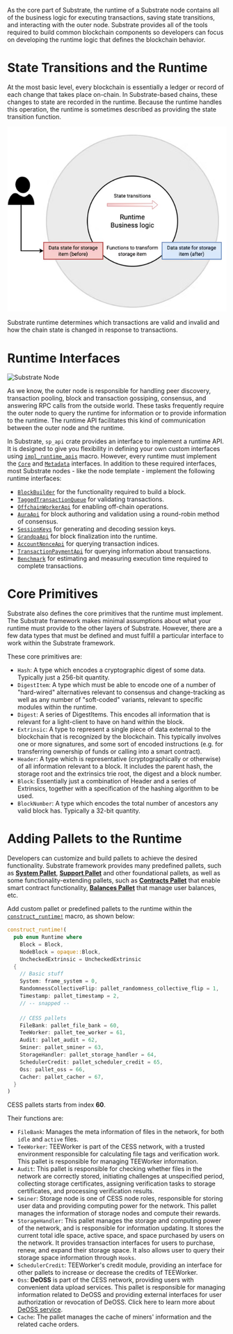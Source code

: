 As the core part of Substrate, the runtime of a Substrate node contains all of the business logic for executing transactions, saving state transitions, and interacting with the outer node. Substrate provides all of the tools required to build common blockchain components so developers can focus on developing the runtime logic that defines the blockchain behavior.

# State Transitions and the Runtime

At the most basic level, every blockchain is essentially a ledger or record of each change that takes place on-chain. In Substrate-based chains, these changes to state are recorded in the runtime. Because the runtime handles this operation, the runtime is sometimes described as providing the state transition function.

![Runtime State Transition Function](../../assets/concepts/blockchain-core/runtime-stf.png)

Substrate runtime determines which transactions are valid and invalid and how the chain state is changed in response to transactions.

# Runtime Interfaces

![Substrate Node](../../assets/concepts/blockchain-core/substrate-node.avif)

As we know, the outer node is responsible for handling peer discovery, transaction pooling, block and transaction gossiping, consensus, and answering RPC calls from the outside world. These tasks frequently require the outer node to query the runtime for information or to provide information to the runtime. The runtime API facilitates this kind of communication between the outer node and the runtime.

In Substrate, `sp_api` crate provides an interface to implement a runtime API. It is designed to give you flexibility in defining your own custom interfaces using [`impl_runtime_apis`](https://paritytech.github.io/substrate/master/sp_api/macro.impl_runtime_apis.html) macro. However, every runtime must implement the [`Core`](https://paritytech.github.io/substrate/master/sp_api/trait.Core.html) and [`Metadata`](https://paritytech.github.io/substrate/master/sp_api/trait.Metadata.html) interfaces. In addition to these required interfaces, most Substrate nodes - like the node template - implement the following runtime interfaces:

- [`BlockBuilder`](https://paritytech.github.io/substrate/master/sp_block_builder/trait.BlockBuilder.html) for the functionality required to build a block.
- [`TaggedTransactionQueue`](https://paritytech.github.io/substrate/master/sp_transaction_pool/runtime_api/trait.TaggedTransactionQueue.html) for validating transactions.
- [`OffchainWorkerApi`](https://paritytech.github.io/substrate/master/sp_offchain/trait.OffchainWorkerApi.html) for enabling off-chain operations.
- [`AuraApi`](https://paritytech.github.io/substrate/master/sp_consensus_aura/trait.AuraApi.html) for block authoring and validation using a round-robin method of consensus.
- [`SessionKeys`](https://paritytech.github.io/substrate/master/sp_session/trait.SessionKeys.html) for generating and decoding session keys.
- [`GrandpaApi`](https://paritytech.github.io/substrate/master/sp_consensus_grandpa/trait.GrandpaApi.html) for block finalization into the runtime.
- [`AccountNonceApi`](https://paritytech.github.io/substrate/master/frame_system_rpc_runtime_api/trait.AccountNonceApi.html) for querying transaction indices.
- [`TransactionPaymentApi`](https://paritytech.github.io/substrate/master/pallet_transaction_payment_rpc_runtime_api/trait.TransactionPaymentApi.html) for querying information about transactions.
- [`Benchmark`](https://paritytech.github.io/substrate/master/frame_benchmarking/trait.Benchmark.html) for estimating and measuring execution time required to complete transactions.

# Core Primitives

Substrate also defines the core primitives that the runtime must implement. The Substrate framework makes minimal assumptions about what your runtime must provide to the other layers of Substrate. However, there are a few data types that must be defined and must fulfill a particular interface to work within the Substrate framework.

These core primitives are:

- `Hash`: A type which encodes a cryptographic digest of some data. Typically just a 256-bit quantity.
- `DigestItem`: A type which must be able to encode one of a number of "hard-wired" alternatives relevant to consensus and change-tracking as well as any number of "soft-coded" variants, relevant to specific modules within the runtime.
- `Digest`: A series of DigestItems. This encodes all information that is relevant for a light-client to have on hand within the block.
- `Extrinsic`: A type to represent a single piece of data external to the blockchain that is recognized by the blockchain. This typically involves one or more signatures, and some sort of encoded instructions (e.g. for transferring ownership of funds or calling into a smart contract).
- `Header`: A type which is representative (cryptographically or otherwise) of all information relevant to a block. It includes the parent hash, the storage root and the extrinsics trie root, the digest and a block number.
- `Block`: Essentially just a combination of Header and a series of Extrinsics, together with a specification of the hashing algorithm to be used.
- `BlockNumber`: A type which encodes the total number of ancestors any valid block has. Typically a 32-bit quantity.

# Adding Pallets to the Runtime

Developers can customize and build pallets to achieve the desired functionality. Substrate framework provides many predefined pallets, such as [**System Pallet**](https://paritytech.github.io/substrate/master/frame_system), [**Support Pallet**](https://paritytech.github.io/substrate/master/frame_support) and other foundational pallets, as well as some functionality-extending pallets, such as [**Contracts Pallet**](https://paritytech.github.io/substrate/master/pallet_contracts) that enable smart contract functionality, [**Balances Pallet**](https://paritytech.github.io/substrate/master/pallet_balances) that manage user balances, etc.

Add custom pallet or predefined pallets to the runtime within the [`construct_runtime!`](https://paritytech.github.io/substrate/master/frame_support/macro.construct_runtime.html) macro, as shown below:

```rust
construct_runtime!(
  pub enum Runtime where
    Block = Block,
    NodeBlock = opaque::Block,
    UncheckedExtrinsic = UncheckedExtrinsic
  {
    // Basic stuff
    System: frame_system = 0,
    RandomnessCollectiveFlip: pallet_randomness_collective_flip = 1,
    Timestamp: pallet_timestamp = 2,
    // -- snapped --

    // CESS pallets
    FileBank: pallet_file_bank = 60,
    TeeWorker: pallet_tee_worker = 61,
    Audit: pallet_audit = 62,
    Sminer: pallet_sminer = 63,
    StorageHandler: pallet_storage_handler = 64,
    SchedulerCredit: pallet_scheduler_credit = 65,
    Oss: pallet_oss = 66,
    Cacher: pallet_cacher = 67,
  }
)
```

CESS pallets starts from index **60**.

Their functions are:

- `FileBank`: Manages the meta information of files in the network, for both `idle` and `active` files.
- `TeeWorker`: TEEWorker is part of the CESS network, with a trusted environment responsible for calculating file tags and verification work. This pallet is responsible for managing TEEWorker information.
-  `Audit`: This pallet is responsible for checking whether files in the network are correctly stored, initiating challenges at unspecified period, collecting storage certificates, assigning verification tasks to storage certificates, and processing verification results.
- `Sminer`: Storage node is one of CESS node roles, responsible for storing user data and providing computing power for the network. This pallet manages the information of storage nodes and compute their rewards.
- `StorageHandler`: This pallet manages the storage and computing power of the network, and is responsible for information updating. It stores the current total idle space, active space, and space purchased by users on the network. It provides transaction interfaces for users to purchase, renew, and expand their storage space. It also allows user to query their storage space information through `Hooks`.
- `SchedulerCredit`: TEEWorker's credit module, providing an interface for other pallets to increase or decrease the credits of TEEWorker.
- `Oss`: **DeOSS** is part of the CESS network, providing users with convenient data upload services. This pallet is responsible for managing information related to DeOSS and providing external interfaces for user authorization or revocation of DeOSS. Click here to learn more about [DeOSS service](../../developer/guides/deoss.md).
- `Cache`: The pallet manages the cache of miners' information and the related cache orders.

